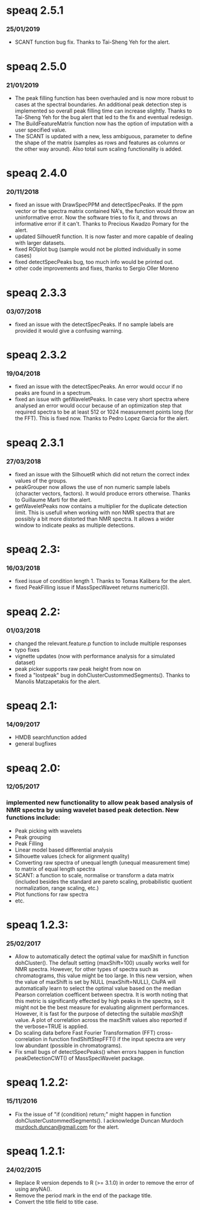 # speaq 2.5.1
### 25/01/2019

* SCANT function bug fix. Thanks to Tai-Sheng Yeh for the alert. 

# speaq 2.5.0
### 21/01/2019

* The peak filling function has been overhauled and is now more robust to cases at the spectral boundaries. An additional peak detection step is implemented so overall peak filling time can increase slightly. Thanks to Tai-Sheng Yeh for the bug alert that led to the fix and eventual redesign. 
* The BuildFeatureMatrix function now has the option of imputation with a user specified value.
* The SCANT is updated with a new, less ambiguous, parameter to define the shape of the matrix (samples as rows and features as columns or the other way around). Also total sum scaling functionality is added.

# speaq 2.4.0
### 20/11/2018

* fixed an issue with DrawSpecPPM and detectSpecPeaks. If the ppm vector or the spectra matrix contained NA's, the function would throw an uninformative error. Now the software tries to fix it, and throws an informative error if it can't. Thanks to Precious Kwadzo Pomary for the alert.
* updated SilhouetR function. It is now faster and more capable of dealing with larger datasets. 
* fixed ROIplot bug (sample would not be plotted individually in some cases)
* fixed detectSpecPeaks bug, too much info would be printed out.
* other code improvements and fixes, thanks to Sergio Oller Moreno

# speaq 2.3.3
### 03/07/2018

* fixed an issue with the detectSpecPeaks. If no sample labels are provided it would give a confusing warning. 


# speaq 2.3.2
### 19/04/2018

* fixed an issue with the detectSpecPeaks. An error would occur if no peaks are found in a spectrum.
* fixed an issue with getWaveletPeaks. In case very short spectra where analysed an error would occur because of an optimization step that required spectra to be at least 512 or 1024 measurement points long (for the FFT). This is fixed now. Thanks to Pedro Lopez Garcia for the alert.


# speaq 2.3.1
### 27/03/2018

* fixed an issue with the SilhouetR which did not return the correct index values of the groups.
* peakGrouper now allows the use of non numeric sample labels (character vectors, factors). It would produce errors otherwise. Thanks to Guillaume Marti for the alert.
* getWaveletPeaks now contains a multiplier for the duplicate detection limit. This is usefull when working with non NMR spectra that are possibly a bit more distorted than NMR spectra. It allows a wider window to indicate peaks as multiple detections.


# speaq 2.3:
### 16/03/2018

* fixed issue of condition length 1. Thanks to Tomas Kalibera for the alert.
* fixed PeakFilling issue if MassSpecWaveet returns numeric(0).


# speaq 2.2:
### 01/03/2018

* changed the relevant.feature.p function to include multiple responses
* typo fixes
* vignette updates (now with performance analysis for a simulated dataset)
* peak picker supports raw peak height from now on
* fixed a "lostpeak" bug in dohClusterCustommedSegments(). Thanks to Manolis Matzapetakis for the alert.


# speaq 2.1:
### 14/09/2017

* HMDB searchfunction added
* general bugfixes


# speaq 2.0:
### 12/05/2017

### implemented new functionality to allow peak based analysis of NMR spectra by using wavelet based peak detection. New functions include:

* Peak picking with wavelets
* Peak grouping
* Peak Filling
* Linear model based differential analysis
* Silhouette values (check for alignment quality)
* Converting raw spectra of unequal length (unequal measurement time) to matrix of equal length spectra
* SCANT: a function to scale, normalise or transform a data matrix (included besides the standard are pareto scaling, probabilistic quotient normalization, range scaling, etc.)
* Plot functions for raw spectra
* etc.


# speaq 1.2.3:
### 25/02/2017

* Allow to automatically detect the optimal value for maxShift in function dohCluster(). The default setting (maxShift=100) usually works well for NMR spectra. However, for other types of spectra such as chromatograms, this value might be too large. In this new version, when the value of maxShift is set by NULL (maxShift=NULL), CluPA will automatically learn to select the optimal value based on the median Pearson correlation coefficent between spectra. It is worth noting that this metric is significantly effected by high peaks in the spectra, so it might not be the best measure for evaluating alignment performances. However, it is fast for the purpose of detecting the suitable *maxShift* value. A plot of correlation across the maxShift values also reported if the verbose=TRUE is applied.
* Do scaling data before Fast Fourier Transformation (FFT) cross-correlation in function findShiftStepFFT() if the input spectra are very low abundant (possible in chromatograms).
* Fix small bugs of detectSpecPeaks() when errors happen in function peakDetectionCWT() of MassSpecWavelet package.


# speaq 1.2.2:
### 15/11/2016

* Fix the issue of "if (condition) return;" might happen in function dohClusterCustommedSegments(). I acknowledge Duncan Murdoch <murdoch.duncan@gmail.com> for the alert.


# speaq 1.2.1:
### 24/02/2015

* Replace R version depends to R (>= 3.1.0) in order to remove the error of using anyNA().
* Remove the period mark in the end of the package title.
* Convert the title field to title case.
